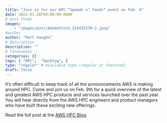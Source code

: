 ```yaml
---
title: "Join us for our HPC “Speeds n’ Feeds” event on Feb. 9"
date: 2022-01-28T00:00:00-0800
# post thumb
images:
    - "images/post/AdobeStock_323435178-2.jpeg"
#author
author: "Matt Vaughn"
# description
description: ""
# Taxonomies
categories: []
tags: [ "HPC",  "hpcblog", ]
type: "regular" # available type (regular or featured)
draft: false
---
```


It’s often difficult to keep track of all the announcements AWS is making around HPC. Come and join us on Feb. 9th for a quick overview of the latest and greatest AWS HPC products and services launched over the past year. You will hear directly from the AWS HPC engineers and product managers who have built these exciting new offerings.

Read the full post at the [AWS HPC Blog](https://aws.amazon.com/blogs/hpc/aws-hpc-speeds-n-feeds-event-feb-9/).
